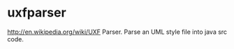 uxfparser
=========

http://en.wikipedia.org/wiki/UXF Parser. Parse an UML style file into java src code.